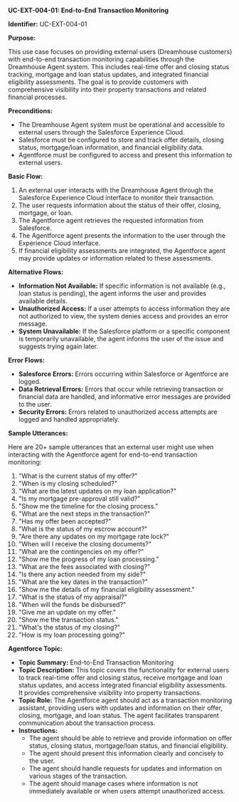 **UC-EXT-004-01: End-to-End Transaction Monitoring**

**Identifier:** UC-EXT-004-01

**Purpose:**

This use case focuses on providing external users (Dreamhouse customers) with end-to-end transaction monitoring capabilities through the Dreamhouse Agent system. This includes real-time offer and closing status tracking, mortgage and loan status updates, and integrated financial eligibility assessments. The goal is to provide customers with comprehensive visibility into their property transactions and related financial processes.

**Preconditions:**

- The Dreamhouse Agent system must be operational and accessible to external users through the Salesforce Experience Cloud.
- Salesforce must be configured to store and track offer details, closing status, mortgage/loan information, and financial eligibility data.
- Agentforce must be configured to access and present this information to external users.

**Basic Flow:**

1.  An external user interacts with the Dreamhouse Agent through the Salesforce Experience Cloud interface to monitor their transaction.
2.  The user requests information about the status of their offer, closing, mortgage, or loan.
3.  The Agentforce agent retrieves the requested information from Salesforce.
4.  The Agentforce agent presents the information to the user through the Experience Cloud interface.
5.  If financial eligibility assessments are integrated, the Agentforce agent may provide updates or information related to these assessments.

**Alternative Flows:**

- **Information Not Available:** If specific information is not available (e.g., loan status is pending), the agent informs the user and provides available details.
- **Unauthorized Access:** If a user attempts to access information they are not authorized to view, the system denies access and provides an error message.
- **System Unavailable:** If the Salesforce platform or a specific component is temporarily unavailable, the agent informs the user of the issue and suggests trying again later.

**Error Flows:**

- **Salesforce Errors:** Errors occurring within Salesforce or Agentforce are logged.
- **Data Retrieval Errors:** Errors that occur while retrieving transaction or financial data are handled, and informative error messages are provided to the user.
- **Security Errors:** Errors related to unauthorized access attempts are logged and handled appropriately.

**Sample Utterances:**

Here are 20+ sample utterances that an external user might use when interacting with the Agentforce agent for end-to-end transaction monitoring:

1.  "What is the current status of my offer?"
2.  "When is my closing scheduled?"
3.  "What are the latest updates on my loan application?"
4.  "Is my mortgage pre-approval still valid?"
5.  "Show me the timeline for the closing process."
6.  "What are the next steps in the transaction?"
7.  "Has my offer been accepted?"
8.  "What is the status of my escrow account?"
9.  "Are there any updates on my mortgage rate lock?"
10. "When will I receive the closing documents?"
11. "What are the contingencies on my offer?"
12. "Show me the progress of my loan processing."
13. "What are the fees associated with closing?"
14. "Is there any action needed from my side?"
15. "What are the key dates in the transaction?"
16. "Show me the details of my financial eligibility assessment."
17. "What is the status of my appraisal?"
18. "When will the funds be disbursed?"
19. "Give me an update on my offer."
20. "Show me the transaction status."
21. "What's the status of my closing?"
22. "How is my loan processing going?"

**Agentforce Topic:**

- **Topic Summary:** End-to-End Transaction Monitoring
- **Topic Description:** This topic covers the functionality for external users to track real-time offer and closing status, receive mortgage and loan status updates, and access integrated financial eligibility assessments. It provides comprehensive visibility into property transactions.
- **Topic Role:** The Agentforce agent should act as a transaction monitoring assistant, providing users with updates and information on their offer, closing, mortgage, and loan status. The agent facilitates transparent communication about the transaction process.
- **Instructions:**
    - The agent should be able to retrieve and provide information on offer status, closing status, mortgage/loan status, and financial eligibility.
    - The agent should present this information clearly and concisely to the user.
    - The agent should handle requests for updates and information on various stages of the transaction.
    - The agent should manage cases where information is not immediately available or when users attempt unauthorized access.

